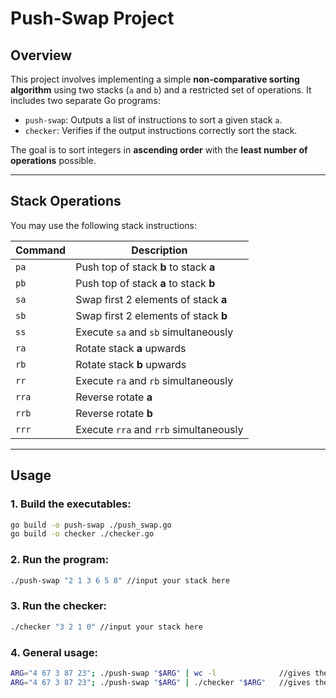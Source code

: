 # Push-Swap Project

## Overview

This project involves implementing a simple **non-comparative sorting algorithm** using two stacks (`a` and `b`) and a restricted set of operations. It includes two separate Go programs:

- `push-swap`: Outputs a list of instructions to sort a given stack `a`.
- `checker`: Verifies if the output instructions correctly sort the stack.

The goal is to sort integers in **ascending order** with the **least number of operations** possible.

---

## Stack Operations

You may use the following stack instructions:

| Command | Description |
|---------|-------------|
| `pa`    | Push top of stack **b** to stack **a** |
| `pb`    | Push top of stack **a** to stack **b** |
| `sa`    | Swap first 2 elements of stack **a** |
| `sb`    | Swap first 2 elements of stack **b** |
| `ss`    | Execute `sa` and `sb` simultaneously |
| `ra`    | Rotate stack **a** upwards |
| `rb`    | Rotate stack **b** upwards |
| `rr`    | Execute `ra` and `rb` simultaneously |
| `rra`   | Reverse rotate **a** |
| `rrb`   | Reverse rotate **b** |
| `rrr`   | Execute `rra` and `rrb` simultaneously |

---

## Usage

### 1. Build the executables:

```bash
go build -o push-swap ./push_swap.go
go build -o checker ./checker.go
```

### 2. Run the program: 

```bash
./push-swap "2 1 3 6 5 8" //input your stack here
```

### 3. Run the checker:

```bash
./checker "3 2 1 0" //input your stack here
```

### 4. General usage:

```bash
ARG="4 67 3 87 23"; ./push-swap "$ARG" | wc -l              //gives the word count of the number of instructions used to sort the stack.
ARG="4 67 3 87 23"; ./push-swap "$ARG" | ./checker "$ARG"   //gives the OK if the checker passes and KO if the checker fails.
```